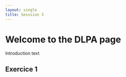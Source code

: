 ```yaml
---
layout: single
title: Sesssion 3
---
```


# Welcome to the DLPA page

Introduction text

## Exercice 1